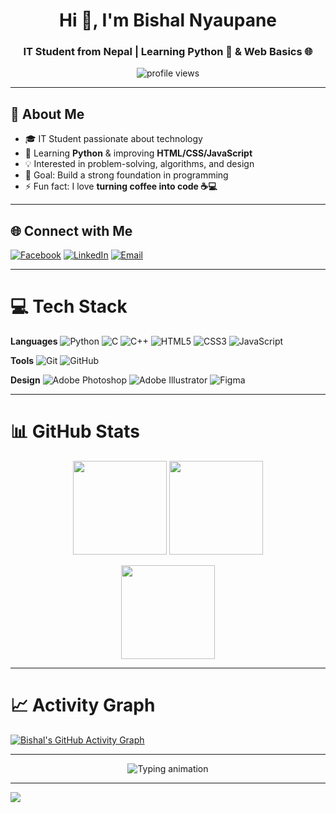 <h1 align="center">Hi 👋, I'm Bishal Nyaupane</h1>
<h3 align="center">IT Student from Nepal | Learning Python 🐍 & Web Basics 🌐</h3>

<p align="center">
  <img src="https://komarev.com/ghpvc/?username=bishalnyaupane&label=Profile%20views&color=0e75b6&style=flat-square" alt="profile views" />
</p>

---

## 🚀 About Me
- 🎓 IT Student passionate about technology  
- 🐍 Learning **Python** & improving **HTML/CSS/JavaScript**  
- 💡 Interested in problem-solving, algorithms, and design  
- 🎯 Goal: Build a strong foundation in programming  
- ⚡ Fun fact: I love **turning coffee into code ☕💻**

---

## 🌐 Connect with Me
[![Facebook](https://img.shields.io/badge/Facebook-%231877F2.svg?style=for-the-badge&logo=Facebook&logoColor=white)](https://facebook.com/bishal.nyaupane.12) 
[![LinkedIn](https://img.shields.io/badge/LinkedIn-%230077B5.svg?style=for-the-badge&logo=linkedin&logoColor=white)](https://linkedin.com/in/bishal-nyaupane-3367462a6) 
[![Email](https://img.shields.io/badge/Email-D14836?style=for-the-badge&logo=gmail&logoColor=white)](mailto:bishalnyaupane99@gmail.com) 

---

# 💻 Tech Stack
**Languages**
![Python](https://img.shields.io/badge/Python-%2314354C.svg?style=for-the-badge&logo=python&logoColor=white)
![C](https://img.shields.io/badge/C-%2300599C.svg?style=for-the-badge&logo=c&logoColor=white)
![C++](https://img.shields.io/badge/C++-%2300599C.svg?style=for-the-badge&logo=c%2B%2B&logoColor=white)
![HTML5](https://img.shields.io/badge/HTML5-%23E34F26.svg?style=for-the-badge&logo=html5&logoColor=white)
![CSS3](https://img.shields.io/badge/CSS3-%231572B6.svg?style=for-the-badge&logo=css3&logoColor=white)
![JavaScript](https://img.shields.io/badge/JavaScript-%23323330.svg?style=for-the-badge&logo=javascript&logoColor=%23F7DF1E)

**Tools**
![Git](https://img.shields.io/badge/Git-%23F05033.svg?style=for-the-badge&logo=git&logoColor=white)
![GitHub](https://img.shields.io/badge/GitHub-%23121011.svg?style=for-the-badge&logo=github&logoColor=white)

**Design**
![Adobe Photoshop](https://img.shields.io/badge/Adobe%20Photoshop-%2331A8FF.svg?style=for-the-badge&logo=adobe%20photoshop&logoColor=white)
![Adobe Illustrator](https://img.shields.io/badge/Adobe%20Illustrator-%23FF9A00.svg?style=for-the-badge&logo=adobe%20illustrator&logoColor=white)
![Figma](https://img.shields.io/badge/Figma-%23F24E1E.svg?style=for-the-badge&logo=figma&logoColor=white)

---

# 📊 GitHub Stats
<p align="center">
<img src="https://github-readme-stats.vercel.app/api?username=bishalnyaupane&theme=tokyonight&show_icons=true&count_private=true" height="150px"/>
<img src="https://github-readme-streak-stats.herokuapp.com/?user=bishalnyaupane&theme=tokyonight" height="150px"/>
</p>

<p align="center">
<img src="https://github-readme-stats.vercel.app/api/top-langs/?username=bishalnyaupane&theme=tokyonight&layout=compact" height="150px"/>
</p>

---

# 📈 Activity Graph
[![Bishal's GitHub Activity Graph](https://github-readme-activity-graph.vercel.app/graph?username=bishalnyaupane&theme=tokyo-night&hide_border=true)](https://github.com/ashutosh00710/github-readme-activity-graph)

---


<p align="center">
  <img src="https://readme-typing-svg.demolab.com?font=Fira+Code&size=22&duration=3000&pause=1000&color=00F7FF&center=true&vCenter=true&width=500&lines=Learning+Python+and+Web+Basics;Exploring+Programming;Building+Logic+and+Design+Skills" alt="Typing animation" />
</p>

---

[![](https://visitcount.itsvg.in/api?id=bishalnyaupane&icon=0&color=0)](https://visitcount.itsvg.in)
